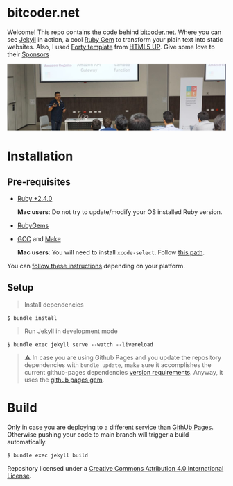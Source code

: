# bitcoder.net

Welcome! This repo contains the code behind [bitcoder.net](https://bitcoder.net/). Where you can see [Jekyll](https://github.com/jekyll/jekyll) in action, a cool [Ruby Gem](https://rubygems.org/search?query=jekyll) to transform your plain text into static websites. Also, I used [Forty template](https://html5up.net/forty) from [HTML5 UP](https://html5up.net/). Give some love to their [Sponsors](https://github.com/jekyll/jekyll#sponsors)

![bitcoder.net](assets/images/wide-jg.jpg "Guillermo Garcia")

# Installation

## Pre-requisites

- [Ruby +2.4.0](https://www.ruby-lang.org/en/downloads/)

  **Mac users**: Do not try to update/modify your OS installed Ruby version.

- [RubyGems](https://rubygems.org/pages/download)
- [GCC](https://gcc.gnu.org/install/) and [Make](https://www.gnu.org/software/make/)

  **Mac users**: You will need to install `xcode-select`. Follow [this path](https://jekyllrb.com/docs/installation/macos/).

You can [follow these instructions](https://jekyllrb.com/docs/installation/) depending on your platform.

## Setup

> Install dependencies

```shell
$ bundle install
```

> Run Jekyll in development mode

```shell
$ bundle exec jekyll serve --watch --livereload
```

> :warning: In case you are using Github Pages and you update the repository dependencies with `bundle update`, make sure it accomplishes the current github-pages dependencies [version requirements](https://pages.github.com/versions/). Anyway, it uses the [github pages gem](https://github.com/github/pages-gem).

# Build

Only in case you are deploying to a different service than [GithUb Pages](https://jekyllrb.com/docs/github-pages/). Otherwise pushing your code to main branch will trigger a build automatically.

```shell
$ bundle exec jekyll build
```

Repository licensed under a [Creative Commons Attribution 4.0 International License](http://choosealicense.com/licenses/cc-by-4.0/).
